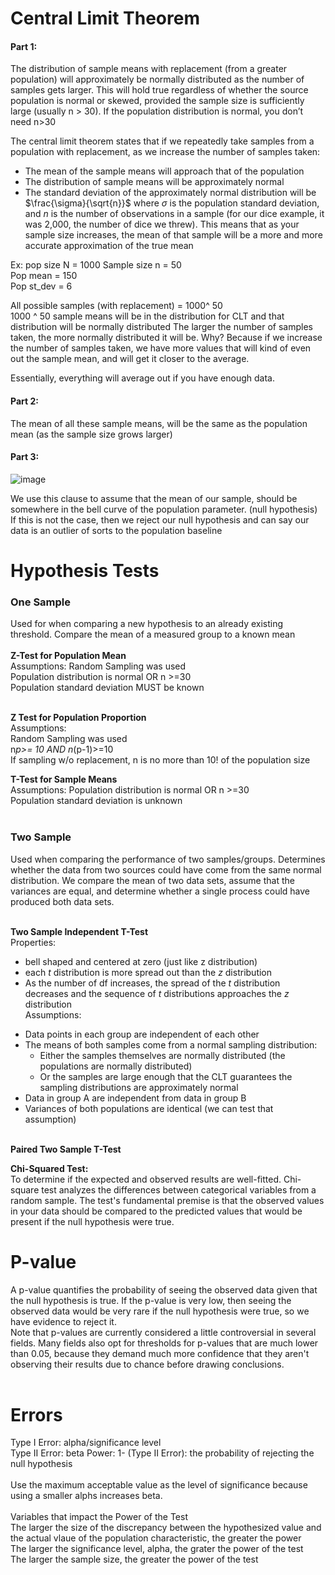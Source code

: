 # Central Limit Theorem

#### Part 1: <br>
The distribution of sample means with replacement (from a greater population) will approximately be normally distributed as the number of samples gets larger. This will hold true regardless of whether the source population is normal or skewed, provided the sample size is sufficiently large (usually n > 30). If the population distribution is normal, you don’t need n>30

The central limit theorem states that if we repeatedly take samples from a population with replacement, as we increase the number of samples taken:
- The mean of the sample means will approach that of the population
- The distribution of sample means will be approximately normal
- The standard deviation of the approximately normal distribution will be $\frac{\sigma}{\sqrt{n}}$ where $\sigma$ is the population standard deviation, and $n$ is the number of observations in a sample (for our dice example, it was 2,000, the number of dice we threw). This means that as your sample size increases, the mean of that sample will be a more and more accurate approximation of the true mean

Ex: 	pop size N = 1000			Sample size n = 50 <br>
    	Pop mean = 150<br>
  	  Pop st_dev = 6<br>

All possible samples (with replacement) = 1000^ 50 <br>
1000 ^ 50 sample means will be in the distribution for CLT and that distribution will be normally distributed
The larger the number of samples taken, the more normally distributed it will be. Why? 
Because if we increase the number of samples taken, we have more values that will kind of even out the sample mean, and will get it closer to the average.

Essentially, everything will average out if you have enough data.

#### Part 2:<br>
The mean of all these sample means, will be the same as the population mean (as the sample size grows larger)

#### Part 3: 

![image](https://github.com/lap309/Statistics/assets/69564111/5047c725-5506-4589-bbe1-7a833ecc406c)


We use this clause to assume that the mean of our sample, should be somewhere in the bell curve of the population parameter.  (null hypothesis)
If this is not the case, then we reject our null hypothesis and can say our data is an outlier of sorts to the population baseline


# Hypothesis Tests
### One Sample
Used for when comparing a new hypothesis to an already existing threshold. Compare the mean of a measured group to a known mean <br> <br>
__Z-Test for Population Mean__ <br>
Assumptions:
Random Sampling was used <br>
Population distribution is normal OR n >=30 <br>
Population standard deviation MUST be known <br> <br>

__Z Test for Population Proportion__ <br>
Assumptions: <br>
Random Sampling was used <br>
n*p>= 10 AND n*(p-1)>=10 <br>
If sampling w/o replacement, n is no more than 10! of the population size

__T-Test for Sample Means__ <br>
Assumptions:
Population distribution is normal OR n >=30 <br>
Population standard deviation is unknown <br> <br>


### Two Sample
Used when comparing the performance of two samples/groups. Determines whether the data from two sources could have come from the same normal distribution. We compare the mean of two data sets, assume that the variances are equal, and determine whether a single process could have produced both data sets.<br><br>

__Two Sample Independent T-Test__ <br>
Properties: <br>
* bell shaped and centered at zero (just like z distribution)
* each _t_ distribution is more spread out than the _z_ distribution
* As the number of df increases, the spread of the _t_ distribution decreases and the sequence of _t_ distributions approaches the _z_ distribution<br>
Assumptions: <br>
- Data points in each group are independent of each other 
- The means of both samples come from a normal sampling distribution:
    - Either the samples themselves are normally distributed (the populations are normally distributed)
    - Or the samples are large enough that the CLT guarantees the sampling distributions are approximately normal
- Data in group A are independent from data in group B
- Variances of both populations are identical (we can test that assumption)<br> <br>

__Paired Two Sample T-Test__<br>

  
__Chi-Squared Test:__ <br>
To determine if the expected and observed results are well-fitted. Chi-square test analyzes the differences between categorical variables from a random sample. The test's fundamental premise is that the observed values in your data should be compared to the predicted values that would be present if the null hypothesis were true.

# P-value
A p-value quantifies the probability of seeing the observed data given that the null hypothesis is true. If the p-value is very low, then seeing the observed data would be very rare if the null hypothesis were true, so we have evidence to reject it. <br>
Note that p-values are currently considered a little controversial in several fields. Many fields also opt for thresholds for p-values that are much lower than 0.05, because they demand much more confidence that they aren't observing their results due to chance before drawing conclusions.<br><br>

# Errors
Type I Error: alpha/significance level <br>
Type II Error: beta
Power: 1- (Type II Error): the probability of rejecting the null hypothesis<br>
<br>
Use the maximum acceptable value as the level of significance because using a smaller alphs increases beta.<br><br>
Variables that impact the Power of the Test<br>
The larger the size of the discrepancy between the hypothesized value and the actual vlaue of the population characteristic, the greater the power<br>
The larger the significance level, alpha, the grater the power of the test <br>
The larger the sample size, the greater the power of the test

